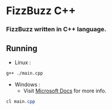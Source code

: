 # FizzBuzz C++
### FizzBuzz written in C++ language.

## Running
* Linux :
```bash
g++ ./main.cpp
```

* Windows :
  * Visit [Microsoft Docs](https://docs.microsoft.com/en-us/cpp/build/walkthrough-compiling-a-cpp-cli-program-on-the-command-line?view=msvc-170) for more info.
```ps1
cl main.cpp
```
